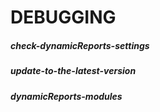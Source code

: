# DEBUGGING

##### check-dynamicReports-settings

##### update-to-the-latest-version

##### dynamicReports-modules